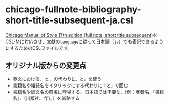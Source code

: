 # chicago-fullnote-bibliography-short-title-subsequent-ja.csl

[Chicago Manual of Style 17th edition (full note, short title subsequent)](https://www.zotero.org/styles?q=id%3Achicago-fullnote-bibliography-short-title-subsequent)をCSL-Mに対応させ、文献の`language`に従って日本語（`ja`）でも表記できるようにするためのCSLファイルです。

## オリジナル版からの変更点

- 英文における`, `と`. `の代わりに`、`と`。`を使う
- 書籍名や雑誌名をイタリックにする代わりに`『`と`』`で囲む
- 書籍名や論文名の前後に登場する、日本語では不要な`、`（例：著者名`、`『書籍名』`、`（出版社、年）。）を省略する
